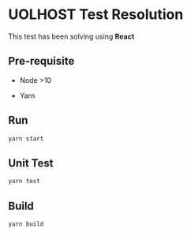 # UOLHOST Test Resolution

This test has been solving using **React**


## Pre-requisite

* Node >10

* Yarn


## Run

```bash
yarn start
```


## Unit Test

```bash
yarn test
```


## Build

```bash
yarn build
```

